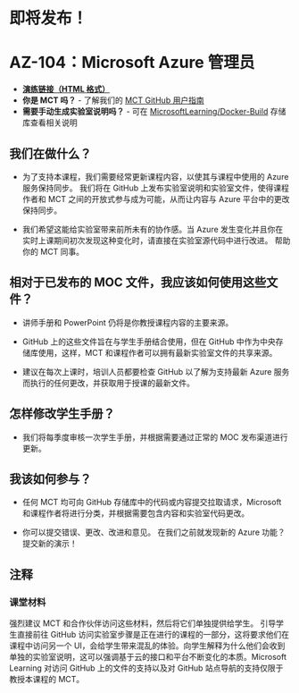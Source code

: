 ﻿# 即将发布！
# AZ-104：Microsoft Azure 管理员

- **[演练链接（HTML 格式）](https://microsoftlearning.github.io/AZ-104-MicrosoftAzureAdministrator/)**
- **你是 MCT 吗？** - 了解我们的 [MCT GitHub 用户指南](https://microsoftlearning.github.io/MCT-User-Guide-ZH/)
- **需要手动生成实验室说明吗？** - 可在 [MicrosoftLearning/Docker-Build](https://github.com/MicrosoftLearning/Docker-Build) 存储库查看相关说明

## 我们在做什么？

- 为了支持本课程，我们需要经常更新课程内容，以使其与课程中使用的 Azure 服务保持同步。 我们将在 GitHub 上发布实验室说明和实验室文件，使得课程作者和 MCT 之间的开放式参与成为可能，从而让内容与 Azure 平台中的更改保持同步。

- 我们希望这能给实验室带来前所未有的协作感。当 Azure 发生变化并且你在实时上课期间初次发现这种变化时，请直接在实验室源代码中进行改进。 帮助你的 MCT 同事。

## 相对于已发布的 MOC 文件，我应该如何使用这些文件？

- 讲师手册和 PowerPoint 仍将是你教授课程内容的主要来源。

- GitHub 上的这些文件旨在与学生手册结合使用，但在 GitHub 中作为中央存储库使用，这样，MCT 和课程作者可以拥有最新实验室文件的共享来源。

- 建议在每次上课时，培训人员都要检查 GitHub 以了解为支持最新 Azure 服务而执行的任何更改，并获取用于授课的最新文件。

## 怎样修改学生手册？

- 我们将每季度审核一次学生手册，并根据需要通过正常的 MOC 发布渠道进行更新。

## 我该如何参与？

- 任何 MCT 均可向 GitHub 存储库中的代码或内容提交拉取请求，Microsoft 和课程作者将进行分类，并根据需要包含内容和实验室代码更改。

- 你可以提交错误、更改、改进和意见。 在我们之前就发现新的 Azure 功能？ 提交新的演示！

## 注释

### 课堂材料

强烈建议 MCT 和合作伙伴访问这些材料，然后将它们单独提供给学生。 引导学生直接前往 GitHub 访问实验室步骤是正在进行的课程的一部分，这将要求他们在课程中访问另一个 UI，会给学生带来混乱的体验。向学生解释为什么他们会收到单独的实验室说明，这可以强调基于云的接口和平台不断变化的本质。Microsoft Learning 对访问 GitHub 上的文件的支持以及对 GitHub 站点导航的支持仅限于教授本课程的 MCT。
